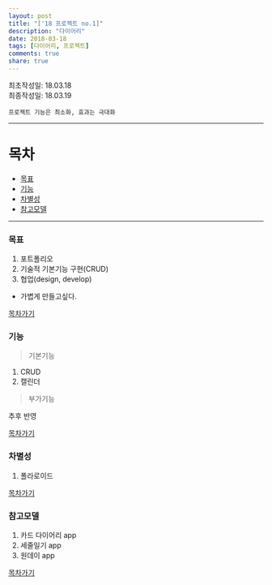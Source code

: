```yaml
---
layout: post
title: "['18 프로젝트 no.1]"
description: "다이어리"
date: 2018-03-18
tags: [다이어리, 프로젝트]
comments: true
share: true
---
```


최초작성일: 18.03.18  
최종작성일: 18.03.19  

`프로젝트 기능은 최소화, 효과는 극대화`  

---

# 목차  
- [목표](#목표)  
- [기능](#기능)
- [차별성](#차별성)
- [참고모델](#참고모델)  

--- 

### 목표  
1. 포트폴리오  
2. 기술적 기본기능 구현(CRUD)  
3. 협업(design, develop)  

- 가볍게 만들고싶다.  

[목차가기](#목차)  

### 기능  

> 기본기능  

1. CRUD  
2. 캘린더  

> 부가기능  

추후 반영  


[목차가기](#목차)  

### 차별성  

1. 폴라로이드  

[목차가기](#목차)  

### 참고모델  

1. 카드 다이어리 app
2. 세줄일기 app  
3. 원데이 app  

[목차가기](#목차)  